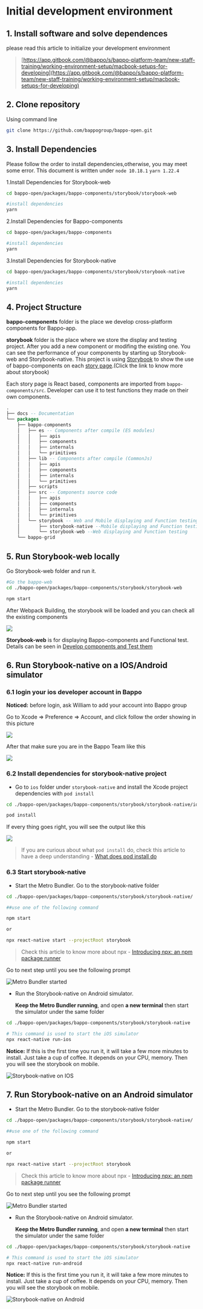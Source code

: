# Initial development environment

## 1. Install software and solve dependences 

please read this article to initialize your development environment

> [https://app.gitbook.com/@bappo/s/bappo-platform-team/new-staff-training/working-environment-setup/macbook-setups-for-developing](https://app.gitbook.com/@bappo/s/bappo-platform-team/new-staff-training/working-environment-setup/macbook-setups-for-developing)

## 2. Clone repository

Using command line

```bash
git clone https://github.com/bappogroup/bappo-open.git
```



## 3. Install Dependencies



Please follow the order to install dependencies,otherwise, you may meet some error. This document is written under `node 10.18.1` `yarn 1.22.4` 

1.Install Dependencies for Storybook-web

```bash
cd bappo-open/packages/bappo-components/storybook/storybook-web

#install dependencies
yarn
```

2.Install Dependencies for Bappo-components

```bash
cd bappo-open/packages/bappo-components

#install dependencies
yarn
```

3.Install Dependencies for Storybook-native

```bash
cd bappo-open/packages/bappo-components/storybook/storybook-native

#install dependencies
yarn
```

## 4. Project Structure



**bappo-components** folder is the place we develop cross-platform components for Bappo-app.

**storybook** folder is the place where we store the display and testing project. After you add a new component or modifing the existing one. You can see the performance of your components by starting up Storybook-web and Storybook-native. This project is using [Storybook](https://storybook.js.org/) to show the use of bappo-components on each [story page](https://storybook.js.org/docs/basics/writing-stories/).\(Click the link to know more about storybook\)

Each story page is React based, components are imported from `bappo-components/src`. Developer can use it to test functions they made on their own components.

```sql
.
├── docs -- Documentation
└── packages
    ├── bappo-components
    │   ├── es -- Components after compile (ES modules)
    │   │   ├── apis
    │   │   ├── components
    │   │   ├── internals
    │   │   └── primitives
    │   ├── lib -- Components after compile (CommonJs)
    │   │   ├── apis
    │   │   ├── components
    │   │   ├── internals
    │   │   └── primitives
    │   ├── scripts
    │   ├── src -- Components source code
    │   │   ├── apis
    │   │   ├── components
    │   │   ├── internals
    │   │   └── primitives
    │   └── storybook -- Web and Mobile displaying and Function testing
    │       ├── storybook-native --Mobile displaying and Function testing
    │       └── storybook-web --Web displaying and Function testing
    └── bappo-grid
```

## 

## 5. Run Storybook-web locally

Go Storybook-web folder and run it.

```bash
#Go the bappo-web
cd ./bappo-open/packages/bappo-components/storybook/storybook-web

npm start
```

After Webpack Building, the storybook will be loaded and you can check all the existing components

![](../.gitbook/assets/image%20%285%29.png)

**Storybook-web** is for displaying Bappo-components and Functional test. Details can be seen in [Develop components and Test them](develop-components-and-test-them.md)

## 6. Run Storybook-native on a IOS/Android simulator

### 6.1 login your ios developer account in Bappo

**Noticed:** before login, ask William to add your account into Bappo group

Go to Xcode =&gt; Preference =&gt; Account, and click follow the order showing in this picture

![](../.gitbook/assets/image%20%2813%29.png)

After that make sure you are in the Bappo Team like this

![](../.gitbook/assets/image%20%284%29.png)

### 6.2 Install dependencies for storybook-native project



* Go to `ios` folder under `storybook-native` and install the Xcode project dependencies with `pod install`

```bash
cd ./bappo-open/packages/bappo-components/storybook/storybook-native/ios

pod install
```

If every thing goes right, you will see the output like this

![](../.gitbook/assets/image%20%2816%29.png)

> If you are curious about what `pod install` do, check this article to have a deep understanding - [What does pod install do](https://medium.com/@scottlydon18/podspecs-podfile-pod-install-what-happens-518af7e6471d#:~:text=The%20program%20pod%20goes%20to%20the%20source%20listed%20at%20the,.com%2FCocoaPods%2FSpecs.&text=and%20if%20there%20are%20different,it%20can't%20find%20it.)

### 6.3 Start storybook-native

* Start the Metro Bundler. Go to the storybook-native folder

```bash
cd ./bappo-open/packages/bappo-components/storybook/storybook-native/

##use one of the following command

npm start

or

npx react-native start --projectRoot storybook
```

> Check this article to know more about npx - [Introducing npx: an npm package runner](https://medium.com/@maybekatz/introducing-npx-an-npm-package-runner-55f7d4bd282b)

Go to next step until you see the following prompt

![Metro Bundler started](../.gitbook/assets/image%20%2817%29.png)

* Run the Storybook-native on Android simulator. 

  **Keep the Metro Bundler running**, and open **a new  terminal** then start the simulator under the same folder

```bash
cd ./bappo-open/packages/bappo-components/storybook/storybook-native

# This command is used to start the iOS simulator
npx react-native run-ios
```

**Notice:** If this is the first time you run it, it will take a few more minutes to install. Just take a cup of coffee. It depends on your CPU, memory. Then you will see the storybook on mobile.

![Storybook-native on IOS](../.gitbook/assets/image%20%2812%29.png)

## 7. Run Storybook-native on an Android simulator



* Start the Metro Bundler. Go to the storybook-native folder

```bash
cd ./bappo-open/packages/bappo-components/storybook/storybook-native/

##use one of the following command

npm start

or

npx react-native start --projectRoot storybook
```

> Check this article to know more about npx - [Introducing npx: an npm package runner](https://medium.com/@maybekatz/introducing-npx-an-npm-package-runner-55f7d4bd282b)

Go to next step until you see the following prompt

![Metro Bundler started](../.gitbook/assets/image%20%2817%29.png)

* Run the Storybook-native on Android simulator. 

  **Keep the Metro Bundler running**, and open **a new  terminal** then start the simulator under the same folder

```bash
cd ./bappo-open/packages/bappo-components/storybook/storybook-native

# This command is used to start the iOS simulator
npx react-native run-android
```

**Notice:** If this is the first time you run it, it will take a few more minutes to install. Just take a cup of coffee. It depends on your CPU, memory. Then you will see the storybook on mobile.

![Storybook-native on Android](../.gitbook/assets/image%20%286%29.png)

